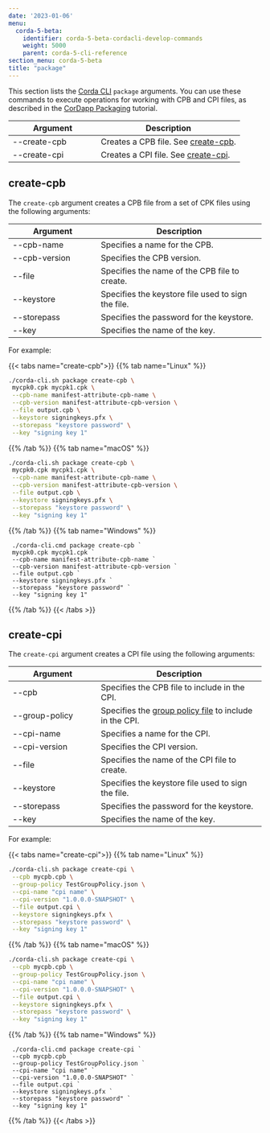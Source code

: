 ```yaml
---
date: '2023-01-06'
menu:
  corda-5-beta:
    identifier: corda-5-beta-cordacli-develop-commands
    weight: 5000
    parent: corda-5-cli-reference
section_menu: corda-5-beta
title: "package"
---
```


This section lists the [Corda CLI](../../developing/getting-started/installing-corda-cli.md) `package` arguments. You can use these commands to execute operations for working with CPB and CPI files, as described in the [CorDapp Packaging](development-tutorials/cordapp-packaging.md) tutorial.

| <div style="width:160px">Argument</div> | Description                                        |
| --------------------------------------- | -------------------------------------------------- |
| \-\-create-cpb                          | Creates a CPB file. See [create-cpb](#create-cpb). |
| \-\-create-cpi                          | Creates a CPI file. See [create-cpi](#create-cpi). |

## create-cpb

The `create-cpb` argument creates a CPB file from a set of CPK files using the following arguments:

| <div style="width:160px">Argument</div> | Description                                        |
| --------------------------------------- | -------------------------------------------------- |
| \-\-cpb-name                            | Specifies a name for the CPB.                      |
| \-\-cpb-version                         | Specifies the CPB version.                         |
| \-\-file                                | Specifies the name of the CPB file to create.      |
| \-\-keystore                            | Specifies the keystore file used to sign the file. |
| \-\-storepass                           | Specifies the password for the keystore.           |
| \-\-key                                 | Specifies the name of the key.                     |

For example:

   {{< tabs name="create-cpb">}}
   {{% tab name="Linux" %}}
   ```sh
   ./corda-cli.sh package create-cpb \
    mycpk0.cpk mycpk1.cpk \
    --cpb-name manifest-attribute-cpb-name \
    --cpb-version manifest-attribute-cpb-version \
    --file output.cpb \
    --keystore signingkeys.pfx \
    --storepass "keystore password" \
    --key "signing key 1"
   ```
   {{% /tab %}}
   {{% tab name="macOS" %}}
   ```sh
   ./corda-cli.sh package create-cpb \
    mycpk0.cpk mycpk1.cpk \
    --cpb-name manifest-attribute-cpb-name \
    --cpb-version manifest-attribute-cpb-version \
    --file output.cpb \
    --keystore signingkeys.pfx \
    --storepass "keystore password" \
    --key "signing key 1"
   ```
   {{% /tab %}}
   {{% tab name="Windows" %}}
   ```shell
    ./corda-cli.cmd package create-cpb `
    mycpk0.cpk mycpk1.cpk `
    --cpb-name manifest-attribute-cpb-name `
    --cpb-version manifest-attribute-cpb-version `
    --file output.cpb `
    --keystore signingkeys.pfx `
    --storepass "keystore password" `
    --key "signing key 1"
   ```
   {{% /tab %}}
   {{< /tabs >}}

## create-cpi

The `create-cpi` argument creates a CPI file using the following arguments:

| <div style="width:160px">Argument</div> | Description                                                                              |
| --------------------------------------- | ---------------------------------------------------------------------------------------- |
| \-\-cpb                                 | Specifies the CPB file to include in the CPI.                                            |
| \-\-group-policy                        | Specifies the [group policy file](../../deploying/group-policy.html) to include in the CPI. |
| \-\-cpi-name                            | Specifies a name for the CPI.                                                            |
| \-\-cpi-version                         | Specifies the CPI version.                                                               |
| \-\-file                                | Specifies the name of the CPI file to create.                                            |
| \-\-keystore                            | Specifies the keystore file used to sign the file.                                       |
| \-\-storepass                           | Specifies the password for the keystore.                                                 |
| \-\-key                                 | Specifies the name of the key.                                                           |

For example:

   {{< tabs name="create-cpi">}}
   {{% tab name="Linux" %}}
   ```sh
   ./corda-cli.sh package create-cpi \
    --cpb mycpb.cpb \
    --group-policy TestGroupPolicy.json \
    --cpi-name "cpi name" \
    --cpi-version "1.0.0.0-SNAPSHOT" \
    --file output.cpi \
    --keystore signingkeys.pfx \
    --storepass "keystore password" \
    --key "signing key 1"
   ```
   {{% /tab %}}
   {{% tab name="macOS" %}}
   ```sh
   ./corda-cli.sh package create-cpi \
    --cpb mycpb.cpb \
    --group-policy TestGroupPolicy.json \
    --cpi-name "cpi name" \
    --cpi-version "1.0.0.0-SNAPSHOT" \
    --file output.cpi \
    --keystore signingkeys.pfx \
    --storepass "keystore password" \
    --key "signing key 1"
   ```
   {{% /tab %}}
   {{% tab name="Windows" %}}
   ```shell
    ./corda-cli.cmd package create-cpi `
    --cpb mycpb.cpb `
    --group-policy TestGroupPolicy.json `
    --cpi-name "cpi name" `
    --cpi-version "1.0.0.0-SNAPSHOT" `
    --file output.cpi `
    --keystore signingkeys.pfx `
    --storepass "keystore password" `
    --key "signing key 1"
   ```
   {{% /tab %}}
   {{< /tabs >}}
